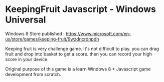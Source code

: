# KeepingFruit Javascript - Windows Universal

Windows 8 Store published : https://www.microsoft.com/en-us/store/games/keeping-fruit/9wzdncrdnpdh

Keeping fruit is very challenge game. It's not difficult to play. you can drag fruit and drop into basket to get a score. then you can record your high score in your device.

Original purpose of this game is a learn Windows 8 + Javascript game development from scratch.
